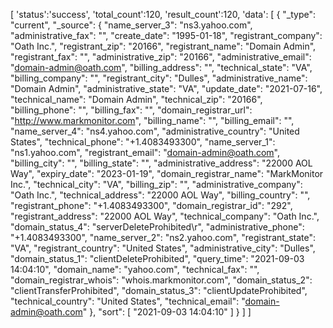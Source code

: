  [
    'status':'success',
    'total_count':120,
    'result_count':120,
    'data': [
                {
                    "_type": "current",
                    "_source": {
                        "name_server_3": "ns3.yahoo.com",
                        "administrative_fax": "",
                        "create_date": "1995-01-18",
                        "registrant_company": "Oath Inc.",
                        "registrant_zip": "20166",
                        "registrant_name": "Domain Admin",
                        "registrant_fax": "",
                        "administrative_zip": "20166",
                        "administrative_email": "domain-admin@oath.com",
                        "billing_address": "",
                        "technical_state": "VA",
                        "billing_company": "",
                        "registrant_city": "Dulles",
                        "administrative_name": "Domain Admin",
                        "administrative_state": "VA",
                        "update_date": "2021-07-16",
                        "technical_name": "Domain Admin",
                        "technical_zip": "20166",
                        "billing_phone": "",
                        "billing_fax": "",
                        "domain_registrar_url": "http://www.markmonitor.com",
                        "billing_name": "",
                        "billing_email": "",
                        "name_server_4": "ns4.yahoo.com",
                        "administrative_country": "United States",
                        "technical_phone": "+1.4083493300",
                        "name_server_1": "ns1.yahoo.com",
                        "registrant_email": "domain-admin@oath.com",
                        "billing_city": "",
                        "billing_state": "",
                        "administrative_address": "22000 AOL Way",
                        "expiry_date": "2023-01-19",
                        "domain_registrar_name": "MarkMonitor Inc.",
                        "technical_city": "VA",
                        "billing_zip": "",
                        "administrative_company": "Oath Inc.",
                        "technical_address": "22000 AOL Way",
                        "billing_country": "",
                        "registrant_phone": "+1.4083493300",
                        "domain_registrar_id": "292",
                        "registrant_address": "22000 AOL Way",
                        "technical_company": "Oath Inc.",
                        "domain_status_4": "serverDeleteProhibited\r",
                        "administrative_phone": "+1.4083493300",
                        "name_server_2": "ns2.yahoo.com",
                        "registrant_state": "VA",
                        "registrant_country": "United States",
                        "administrative_city": "Dulles",
                        "domain_status_1": "clientDeleteProhibited",
                        "query_time": "2021-09-03 14:04:10",
                        "domain_name": "yahoo.com",
                        "technical_fax": "",
                        "domain_registrar_whois": "whois.markmonitor.com",
                        "domain_status_2": "clientTransferProhibited",
                        "domain_status_3": "clientUpdateProhibited",
                        "technical_country": "United States",
                        "technical_email": "domain-admin@oath.com"
                    },
                    "sort": [
                        "2021-09-03 14:04:10"
                    ]
                }
            ]
]
